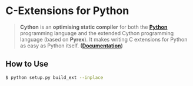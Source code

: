 # C-Extensions for Python

> **Cython** is an **optimising static compiler** for both the **[Python](https://www.python.org/about/)** programming language and the extended Cython programming language (based on **Pyrex**). It makes writing C extensions for Python as easy as Python itself. **([Documentation](https://cython.org/#documentation))**

## How to Use

```sh
$ python setup.py build_ext --inplace
```

